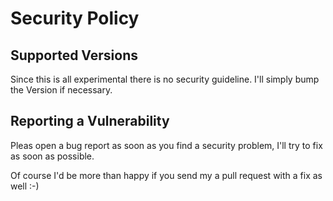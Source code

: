 # Security Policy

## Supported Versions

Since this is all experimental there is no security guideline. I'll simply bump the Version if necessary.

## Reporting a Vulnerability

Pleas open a bug report as soon as you find a security problem, I'll try to fix as soon as possible. 

Of course I'd be more than happy if you send my a pull request with a fix as well :-)
